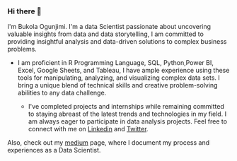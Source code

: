 ### Hi there 👋 

I'm Bukola Ogunjimi. I'm a data Scientist passionate about uncovering valuable insights from data and data storytelling,
I am committed to providing insightful analysis and data-driven solutions to complex business problems. 


* I am proficient in R Programming Language, SQL, Python,Power BI, Excel, Google Sheets, and Tableau, I have ample experience using these tools for 
manipulating, analyzing, and visualizing complex data sets.
I bring a unique blend of technical skills and creative problem-solving abilities to any data challenge.

  * I've completed  projects and internships while remaining committed to staying abreast of the latest trends and technologies in my field. I am always eager to participate in data analysis projects. Feel free to connect with me on [Linkedin](www.linkedin.com/in/ogunjimi-bukola) and [Twitter](https://twitter.com/Oluwabukola0).

Also, check out my [medium](https://medium.com/@Bukola-Ogunjimi) page, where I document my process and experiences as a Data Scientist.


<!--
**BukolaOdunayo/BukolaOdunayo** is a ✨ _special_ ✨ repository because its `README.md` (this file) appears on your GitHub profile.

Here are some ideas to get you started:

- 🔭 I’m currently working on ...
- 🌱 I’m currently learning ...
- 👯 I’m looking to collaborate on ...
- 🤔 I’m looking for help with ...
- 💬 Ask me about ...
- 📫 How to reach me: ...
- 😄 Pronouns: ...
- ⚡ Fun fact: ...
-->
